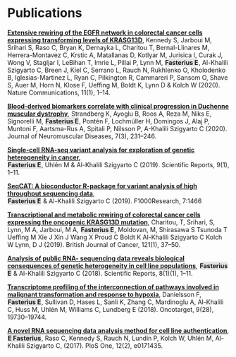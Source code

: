 
<!-- Style for highlighting text -->
<style>
    .texthighlight { background-color: #E6E6E6;
                      border-radius: 5px;
                      padding: 1px; }
</style>

# Publications

**[Extensive rewiring of the EGFR network in colorectal cancer cells expressing
transforming levels of KRASG13D](https://doi.org/10.1038/s41467-019-14224-9)**,
Kennedy S, Jarboui M, Srihari S, Raso C, Bryan K, Dernayka L,
Charitou T, Bernal-Llinares M, Herrera-Montavez C, Krstic A, Matallanas D,
Kotlyar M, Jurisica I, Curak J, Wong V, Stagljar I, LeBihan T, Imrie L,
Pillai P, Lynn M, <span class="texthighlight">**Fasterius E**</span>,
Al-Khalili Szigyarto C, Breen J, Kiel C, Serrano L, Rauch N, Rukhlenko O,
Kholodenko B, Iglesias-Martinez L, Ryan C, Pilkington R, Cammareri P,
Sansom O, Shave S, Auer M, Horn N, Klose F, Ueffing M, Boldt K,
Lynn D & Kolch W (2020). Nature Communications, 11(1), 1–14.

**[Blood-derived biomarkers correlate with clinical progression in Duchenne
muscular dystrophy](https://doi.org/10.3233/JND-190454)**, Strandberg K,
Ayoglu B, Roos A, Reza M, Niks E, Signorelli M, <span class="texthighlight">**Fasterius E**</span>,
Pontén F, Lochmüller H, Domingos J, Alaj P, Muntoni F, Aartsma-Rus A,
Spitali P, Nilsson P, A-Khalili Szigyarto C (2020). Journal of Neuromuscular
Diseases, 7(3), 231–246.

**[Single-cell RNA-seq variant analysis for exploration of genetic
heterogeneity in cancer](https://doi.org/10.1038/s41598-019-45934-1),**
<br><span class="texthighlight">**Fasterius E**</span>, Uhlén M & Al-Khalili
Szigyarto C (2019). Scientific Reports, 9(1), 1–11.

**[SeqCAT: A bioconductor R-package for variant analysis of high throughput
sequencing data](https://doi.org/10.12688/F1000RESEARCH.16083.2)**,
<br><span class="texthighlight">**Fasterius E**</span> & Al-Khalili Szigyarto
C (2019). F1000Research, 7:1466

**[Transcriptional and metabolic rewiring of colorectal cancer cells expressing
the oncogenic KRASG13D mutation](https://doi.org/10.1038/s41416-019-0477-7)**,
Charitou, T, Srihari, S, Lynn, M A, Jarboui, M A, <span class="texthighlight">**Fasterius E**</span>,
Moldovan, M, Shirasawa S Tsunoda T Ueffing M Xie J Xin J Wang X Proud C Boldt
K Al-Khalili Szigyarto C Kolch W Lynn, D J (2019). British Journal of Cancer,
121(1), 37–50.

**[Analysis of public RNA- sequencing data reveals biological consequences of
genetic heterogeneity in cell line populations](http://dx.doi.org/10.1038/s41598-018-29506-3)**,
<span class="texthighlight">**Fasterius E**</span> & Al-Khalili Szigyarto C (2018).
Scientific Reports, 8(1)(1), 1–11.

**[Transcriptome profiling of the interconnection of pathways involved in
malignant transformation and response to hypoxia](https://doi.org/10.18632/oncotarget.24808)**,
Danielsson F, <span class="texthighlight">**Fasterius E**</span>, Sullivan D, Hases
L, Sanli K, Zhang C, Mardinoglu A, Al-Khalili C, Huss M, Uhlén M, Williams C,
Lundberg E (2018). Oncotarget, 9(28), 19730–19744.

**[A novel RNA sequencing data analysis method for cell line authentication](https://doi.org/10.1371/journal.pone.0171435)**,
<span class="texthighlight">**E Fasterius**</span>, Raso C, Kennedy S, Rauch
N, Lundin P, Kolch W, Uhlén M, Al-Khalili Szigyarto C, (2017). PloS One, 12(2),
e0171435.
